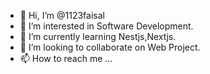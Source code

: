 - 👋 Hi, I’m @1123faisal
- 👀 I’m interested in Software Development.
- 🌱 I’m currently learning Nestjs,Nextjs.
- 💞️ I’m looking to collaborate on Web Project.
- 📫 How to reach me ...

<!---
1123faisal/1123faisal is a ✨ special ✨ repository because its `README.md` (this file) appears on your GitHub profile.
You can click the Preview link to take a look at your changes.
--->
